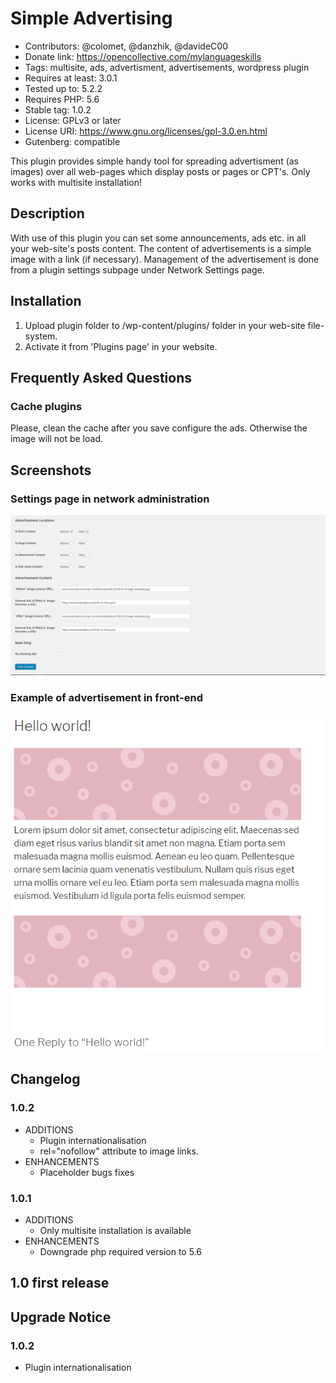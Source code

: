 # Simple Advertising

* Contributors: @colomet, @danzhik, @davideC00
* Donate link: https://opencollective.com/mylanguageskills
* Tags: multisite, ads, advertisment, advertisements, wordpress plugin
* Requires at least: 3.0.1
* Tested up to: 5.2.2
* Requires PHP: 5.6
* Stable tag: 1.0.2
* License: GPLv3 or later
* License URI: https://www.gnu.org/licenses/gpl-3.0.en.html
* Gutenberg: compatible

This plugin provides simple handy tool for spreading advertisment (as images) over all web-pages which display posts or pages or CPT's. Only works with multisite installation!

## Description

With use of this plugin you can set some announcements, ads etc. in all your web-site's posts content. The content of advertisements is a simple image with a link (if necessary). Management of the advertisement is done from a plugin settings subpage under Network Settings page.

## Installation

1. Upload plugin folder to /wp-content/plugins/ folder in your web-site file-system.
1. Activate it from 'Plugins page' in your website.

## Frequently Asked Questions

### Cache plugins

Please, clean the cache after you save configure the ads. Otherwise the image will not be load.

## Screenshots

### Settings page in network administration
![Settings Page Network](/wp-assets/screenshot-1.png)

### Example of advertisement in front-end
![Example](/wp-assets/screenshot-2.png)

## Changelog

### 1.0.2
* ADDITIONS
  * Plugin internationalisation
  * rel="nofollow" attribute to image links.
* ENHANCEMENTS
  * Placeholder bugs fixes

### 1.0.1
* ADDITIONS
  * Only multisite installation is available
* ENHANCEMENTS
  * Downgrade php required version to 5.6



## 1.0 first release


## Upgrade Notice

### 1.0.2
* Plugin internationalisation
